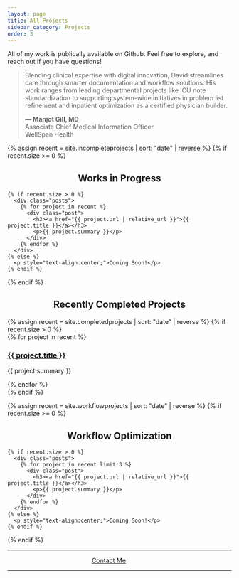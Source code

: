 ```yaml
---
layout: page
title: All Projects
sidebar_category: Projects
order: 3
---
```


All of my work is publically available on Github. Feel free to explore, and reach out if you have questions! <a href="https://github.com/dmeverly" target="_blank" rel="noopener noreferrer" aria-label="GitHub">
      <i class="fab fa-github" style="font-size: 24px;"></i>
    </a>

<div class = "section">
<blockquote>
Blending clinical expertise with digital innovation, David streamlines care through smarter documentation and workflow solutions. His work ranges from leading departmental projects like ICU note standardization to supporting system-wide initiatives in problem list refinement and inpatient optimization as a certified physician builder.
<br>
    <span style="display: block; margin-top: 1em; font-weight: bold;">
      — Manjot Gill, MD
    </span>
    <span style="display: block; font-weight: normal;">
      Associate Chief Medical Information Officer<br>
      WellSpan Health
    </span>
  </blockquote>
</div>

{% assign recent = site.incompleteprojects | sort: "date" | reverse %}
{% if recent.size >= 0 %}
  <div class="section">
    <div class="section-divider"></div>
    <h2 style="text-align: center;">Works in Progress</h2>

    {% if recent.size > 0 %}
      <div class="posts">
        {% for project in recent %}
          <div class="post">
            <h3><a href="{{ project.url | relative_url }}">{{ project.title }}</a></h3>
            <p>{{ project.summary }}</p>
          </div>
        {% endfor %}
      </div>
    {% else %}
      <p style="text-align:center;">Coming Soon!</p>
    {% endif %}
  </div>
{% endif %}

<div class="section">
  <div class="section-divider"></div>
  <h2 style="text-align: center;">Recently Completed Projects</h2>
  {% assign recent = site.completedprojects | sort: "date" | reverse %}
  {% if recent.size > 0 %}
    <div class="posts">
      {% for project in recent %}
        <div class="post">
          <h3><a href="{{ project.url | relative_url }}">{{ project.title }}</a></h3>
          <p>{{ project.summary }}</p>
        </div>
      {% endfor %}
    </div>
  {% endif %}
</div>

{% assign recent = site.workflowprojects | sort: "date" | reverse %}
{% if recent.size >= 0 %}
  <div class="section">
    <div class="section-divider"></div>
    <h2 style="text-align: center;">Workflow Optimization</h2>

    {% if recent.size > 0 %}
      <div class="posts">
        {% for project in recent limit:3 %}
          <div class="post">
            <h3><a href="{{ project.url | relative_url }}">{{ project.title }}</a></h3>
            <p>{{ project.summary }}</p>
          </div>
        {% endfor %}
      </div>
    {% else %}
      <p style="text-align:center;">Coming Soon!</p>
    {% endif %}
  </div>
{% endif %}

---  

<div class="section" style="text-align: center;">
  <span style="display: inline-flex; align-items: center; gap: 2em;">
    <a href="mailto:dmeverly@hotmail.com" class="contact-button">
      <i class="fas fa-envelope" style="margin-right: 8px;"></i> Contact Me
    </a>
    <a href="https://github.com/dmeverly" target="_blank" rel="noopener noreferrer" aria-label="GitHub">
      <i class="fab fa-github" style="font-size: 24px;"></i>
    </a>
    <a href="https://www.linkedin.com/in/david-everly-a4aa7528a" target="_blank" rel="noopener noreferrer" aria-label="LinkedIn">
      <i class="fab fa-linkedin" style="font-size: 24px;"></i>
    </a>
  </span>
</div>  

---  